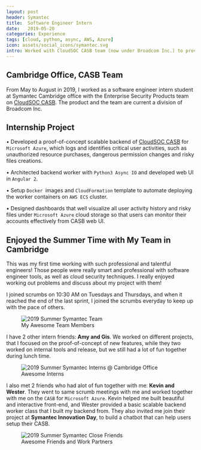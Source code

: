 ```yaml
---
layout: post
header: Symantec
title:  Software Engineer Intern
date:   2019-05-20
categories: Experience
tags: [cloud, python, async, AWS, Azure]
icon: assets/social_icons/symantec.svg
intro: Worked with CloudSOC CASB team (now under Broadcom Inc.) to provide Microsoft Azure protection.
---
```


## Cambridge Office, CASB Team
From May to August in 2019, I worked as a software engineer intern student at Symantec Cambridge office with the Enterprise Security Products team on [CloudSOC CASB][cloudsoc]. The product and the team are current a division of Broadcom Inc.

## Internship Project
•	Developed a proof-of-concept scalable backend of [CloudSOC CASB][cloudsoc] for `Microsoft Azure`, which logs and identifies critical user activities, such as unauthorized resource purchases, dangerous permission changes and risky files creations.

•	Architected backend worker with `Python3 Async IO` and developed web UI in `Angular 2`. 

•	Setup `Docker `images and `CloudFormation` template to automate deploying the worker containers on `AWS ECS` cluster.

•	Designed dashboards that well visualize all user activity history and risky files under `Microsoft Azure` cloud storage so that users can monitor their accounts effectively from CASB web UI.

## Enjoyed the Summer Time with My Team in Cambridge

This was my first time working with such professional and talentful engineers! Those people were really smart and professional with software engineer tools, as well as cloud security techniques. I really enjoyed working out problems and discuss about my project with them!

I joined scrumbs on 10:30 AM on Tuesdays and Thursdays, and when it reached the end of the last sprint, I joined the scrumbs everyday to keep up with the pace of others.
<figure>
  <img src="{{site.baseurl}}/assets/img/2019symantecteam.jpg" alt="2019 Summer Symantec Team"/>
  <figcaption> My Awesome Team Members </figcaption>
</figure>

I have 2 other intern friends: **Amy and Gis**. We worked on different projects, that I focused on the proof-of-concept of new features, while they two worked on internal tools and release, but we still had a lot of fun together during lunch time.
<figure>
  <img src="{{site.baseurl}}/assets/img/2019symantecinterns.jpg" alt="2019 Summer Symantec Interns @ Cambridge Office"/>
  <figcaption> Awesome Interns</figcaption>
</figure>

I also met 2 friends who had alot of fun together with me: **Kevin and Wester**. They went to same scrumb meetings with me and worked together with me on the `CASB` for `Microsoft Azure`. Kevin helped me built beautiful and interactive front-end, and Wester provided a basic scalable backend worker class that I built my backend from. They also invited me join their project at **Symantec Innovation Day**, to build a chatbot that can help users setup their CASB.
<figure>
  <img src="{{site.baseurl}}/assets/img/innovition_day.jpg" alt="2019 Summer Symantec Close Friends"/>
  <figcaption> Awesome Friends and Work Partners</figcaption>
</figure>

[cloudsoc]: https://www.broadcom.com/products/cyber-security/information-protection/cloud-application-security-cloudsoc
